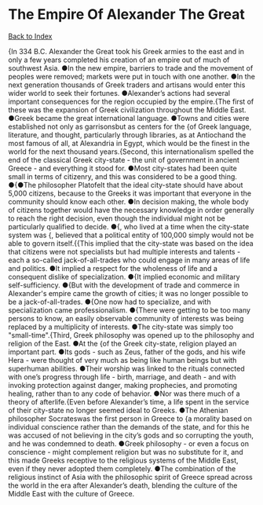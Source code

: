 # The Empire Of Alexander The Great
[Back to Index](https://github.com/windows10010/tpoExtractor/blob/master/README.md)

{In 334 B.C. Alexander the Great took his Greek armies to the east and in only a few years completed his creation of an empire out of much of southwest Asia. ●In the new empire, barriers to trade and the movement of peoples were removed; markets were put in touch with one another. ●In the next generation thousands of Greek traders and artisans would enter this wider world to seek their fortunes. ●Alexander’s actions had several important consequences for the region occupied by the empire.{The first of these was the expansion of Greek civilization throughout the Middle East. ●Greek became the great international language. ●Towns and cities were established not only as garrisonsbut as centers for the {of Greek language, literature, and thought, particularly through libraries, as at Antiochand the most famous of all, at Alexandria in Egypt, which would be the finest in the world for the next thousand years.{Second, this internationalism spelled the end of the classical Greek city-state - the unit of government in ancient Greece - and everything it stood for. ●Most city-states had been quite small in terms of citizenry, and this was considered to be a good thing. ●{●The philosopher Platofelt that the ideal city-state should have about 5,000 citizens, because to the Greeks it was important that everyone in the community should know each other. ●In decision making, the whole body of citizens together would have the necessary knowledge in order generally to reach the right decision, even though the individual might not be particularly qualified to decide. ●{, who lived at a time when the city-state system was {, believed that a political entity of 100,000 simply would not be able to govern itself.{{This implied that the city-state was based on the idea that citizens were not specialists but had multiple interests and talents - each a so-called jack-of-all-trades who could engage in many areas of life and politics. ●It implied a respect for the wholeness of life and a consequent dislike of specialization. ●{It implied economic and military self-sufficiency. ●{But with the development of trade and commerce in Alexander's empire came the growth of cities; it was no longer possible to be a jack-of-all-trades. ●{One now had to specialize, and with specialization came professionalism. ●{There were getting to be too many persons to know, an easily observable community of interests was being replaced by a multiplicity of interests. ●The city-state was simply too "small-time".{Third, Greek philosophy was opened up to the philosophy and religion of the East. ●At the {of the Greek city-state, religion played an important part. ●Its gods - such as Zeus, father of the gods, and his wife Hera - were thought of very much as being like human beings but with superhuman abilities. ●Their worship was linked to the rituals connected with one’s progress through life - birth, marriage, and death - and with invoking protection against danger, making prophecies, and promoting healing, rather than to any code of behavior. ●Nor was there much of a theory of afterlife.{Even before Alexander’s time, a life spent in the service of their city-state no longer seemed ideal to Greeks. ●The Athenian philosopher Socrateswas the first person in Greece to {a morality based on individual conscience rather than the demands of the state, and for this he was accused of not believing in the city’s gods and so corrupting the youth, and he was condemned to death. ●Greek philosophy - or even a focus on conscience - might complement religion but was no substitute for it, and this made Greeks receptive to the religious systems of the Middle East, even if they never adopted them completely. ●The combination of the religious instinct of Asia with the philosophic spirit of Greece spread across the world in the era after Alexander’s death, blending the culture of the Middle East with the culture of Greece.